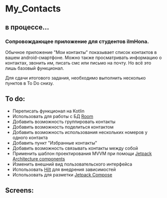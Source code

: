 # My_Contacts
## в процессе...
### Сопровождающее приложение для студентов ilmHona.

Обычное приложение "Мои контакты" показывает список контактов в вашем android-смартфоне.
Можно также просматривать информацию о контактах, звонить им, писать смс или письмо на почту.
Но всё это лишь базовый функционал.

Для сдачи итогового задания, необходимо выполнить несколько пунктов в To Do снизу.

## To do:
* Переписать функционал на Kotlin
* Использовать для работы с БД [Room](https://developer.android.com/training/data-storage/room)
* Добавить возможность группировать контакты
* Добавить возможность поделиться контактом
* Добавить возможность использования нескольких номеров у одного контакта
* Добавить пункт "Избранные контакты"
* Добавить возможность связывать контакты между собой
* Применить шаблон проектирования MVVM при помощи [Jetpack Architecture components](https://developer.android.com/jetpack)
* Изменить внешний вид пользовательского интерфейса
* Использовать [Hilt](https://developer.android.com/training/dependency-injection/hilt-android) для внедрения зависимостей
* Использовать для разметки [Jetpack Compose](https://developer.android.com/jetpack/compose)

## Screens:




